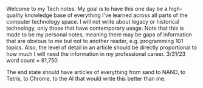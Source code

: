 
Welcome to my Tech notes. My goal is to have this one day be a high-quality knowledge base of everything I've learned across all parts of the computer technology space. I will not write about legacy or historical technology, only those that have contemporary usage. Note that this is made to be my personal notes, meaning there may be gaps of information that are obvious to me but not to another reader, e.g. programming 101 topics. Also, the level of detail in an article should be directly proportional to how much I will need the information in my professional career.
3/31/23 word count = 91,750

The end state should have articles of everything from sand to NAND, to Tetris, to Chrome, to the AI that would write this better than me.
